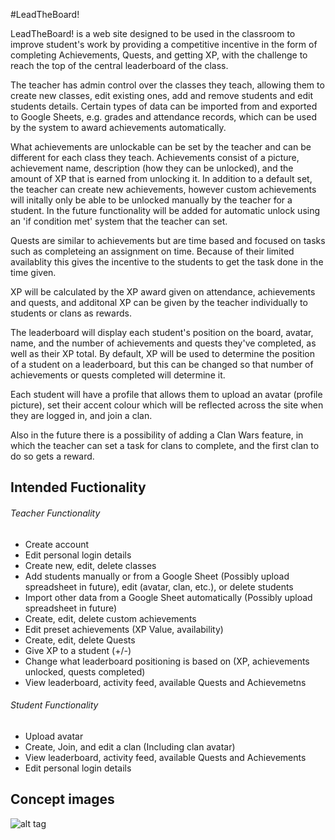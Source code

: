 #LeadTheBoard!

LeadTheBoard! is a web site designed to be used in the classroom to improve student's work by providing a competitive incentive in the form of completing Achievements, Quests, and getting XP, with the challenge to reach the top of the central leaderboard of the class.

The teacher has admin control over the classes they teach, allowing them to create new classes, edit existing ones, add and remove students and edit students details. Certain types of data can be imported from and exported to Google Sheets, e.g. grades and attendance records, which can be used by the system to award achievements automatically.

What achievements are unlockable can be set by the teacher and can be different for each class they teach. Achievements consist of a picture, achievement name, description (how they can be unlocked), and the amount of XP that is earned from unlocking it. In addition to a default set, the teacher can create new achievements, however custom achievements will initally only be able to be unlocked manually by the teacher for a student. In the future functionality will be added for automatic unlock using an 'if condition met' system that the teacher can set. 

Quests are similar to achievements but are time based and focused on tasks such as completeing an assignment on time. Because of their limited availablity this gives the incentive to the students to get the task done in the time given. 

XP will be calculated by the XP award given on attendance, achievements and quests, and additonal XP can be given by the teacher individually to students or clans as rewards. 

The leaderboard will display each student's position on the board, avatar, name, and the number of achievements and quests they've completed, as well as their XP total. By default, XP will be used to determine the position of a student on a leaderboard, but this can be changed so that number of achievements or quests completed will determine it. 

Each student will have a profile that allows them to upload an avatar (profile picture), set their accent colour which will be reflected across the site when they are logged in, and join a clan.

Also in the future there is a possibility of adding a Clan Wars feature, in which the teacher can set a task for clans to complete, and the first clan to do so gets a reward.


## Intended Fuctionality 

###### Teacher Functionality
- Create account
- Edit personal login details
- Create new, edit, delete classes
- Add students manually or from a Google Sheet (Possibly upload spreadsheet in future), edit (avatar, clan, etc.), or delete students
- Import other data from a Google Sheet automatically (Possibly upload spreadsheet in future)
- Create, edit, delete custom achievements
- Edit preset achievements (XP Value, availability)
- Create, edit, delete Quests
- Give XP to a student (+/-)
- Change what leaderboard positioning is based on (XP, achievements unlocked, quests completed)
- View leaderboard, activity feed, available Quests and Achievemetns

###### Student Functionality
- Upload avatar
- Create, Join, and edit a clan (Including clan avatar)
- View leaderboard, activity feed, available Quests and Achievements
- Edit personal login details



## Concept images
![alt tag](https://raw.githubusercontent.com/KingDingDan/LeadTheBoard/master/assets/studentMainViewMock.png)
